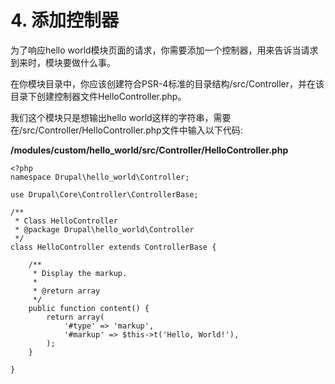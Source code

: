 # 4. 添加控制器

为了响应hello world模块页面的请求，你需要添加一个控制器，用来告诉当请求到来时，模块要做什么事。

在你模块目录中，你应该创建符合PSR-4标准的目录结构/src/Controller，并在该目录下创建控制器文件HelloController.php。

我们这个模块只是想输出hello world这样的字符串，需要在/src/Controller/HelloController.php文件中输入以下代码:



**/modules/custom/hello\_world/src/Controller/HelloController.php**

```
<?php
namespace Drupal\hello_world\Controller;

use Drupal\Core\Controller\ControllerBase;

/**
 * Class HelloController
 * @package Drupal\hello_world\Controller
 */
class HelloController extends ControllerBase {

    /**
     * Display the markup.
     *
     * @return array
     */
    public function content() {
        return array(
            '#type' => 'markup',
            '#markup' => $this->t('Hello, World!'),
        );
    }

}
```



